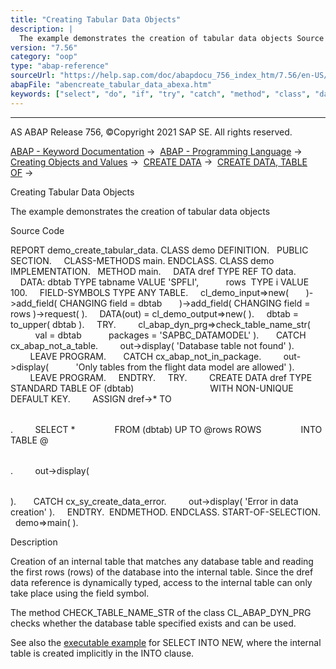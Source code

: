 ```yaml
---
title: "Creating Tabular Data Objects"
description: |
  The example demonstrates the creation of tabular data objects Source Code REPORT demo_create_tabular_data. CLASS demo DEFINITION. PUBLIC SECTION. CLASS-METHODS main. ENDCLASS. CLASS demo IMPLEMENTATION. METHOD main. DATA dref TYPE REF TO data. DATA: dbtab TYPE tabname VALUE 'SPFLI', rows  TYPE i
version: "7.56"
category: "oop"
type: "abap-reference"
sourceUrl: "https://help.sap.com/doc/abapdocu_756_index_htm/7.56/en-US/abencreate_tabular_data_abexa.htm"
abapFile: "abencreate_tabular_data_abexa.htm"
keywords: ["select", "do", "if", "try", "catch", "method", "class", "data", "internal-table", "field-symbol", "abencreate", "tabular", "abexa"]
---
```


* * *

AS ABAP Release 756, ©Copyright 2021 SAP SE. All rights reserved.

[ABAP - Keyword Documentation](https://help.sap.com/doc/abapdocu_756_index_htm/7.56/en-US/abenabap.htm) →  [ABAP - Programming Language](https://help.sap.com/doc/abapdocu_756_index_htm/7.56/en-US/abenabap_reference.htm) →  [Creating Objects and Values](https://help.sap.com/doc/abapdocu_756_index_htm/7.56/en-US/abencreate_objects.htm) →  [CREATE DATA](https://help.sap.com/doc/abapdocu_756_index_htm/7.56/en-US/abapcreate_data.htm) →  [CREATE DATA, TABLE OF](https://help.sap.com/doc/abapdocu_756_index_htm/7.56/en-US/abapcreate_data_itab.htm) → 

Creating Tabular Data Objects

The example demonstrates the creation of tabular data objects

Source Code

REPORT demo\_create\_tabular\_data.
CLASS demo DEFINITION.
  PUBLIC SECTION.
    CLASS-METHODS main.
ENDCLASS.
CLASS demo IMPLEMENTATION.
  METHOD main.
    DATA dref TYPE REF TO data.
    DATA: dbtab TYPE tabname VALUE 'SPFLI',
          rows  TYPE i VALUE 100.
    FIELD-SYMBOLS <table> TYPE ANY TABLE.
    cl\_demo\_input=>new(
      )->add\_field( CHANGING field = dbtab
      )->add\_field( CHANGING field = rows )->request( ).
    DATA(out) = cl\_demo\_output=>new( ).
    dbtab = to\_upper( dbtab ).
    TRY.
        cl\_abap\_dyn\_prg=>check\_table\_name\_str(
          val = dbtab
          packages = 'SAPBC\_DATAMODEL' ).
      CATCH cx\_abap\_not\_a\_table.
        out->display( 'Database table not found' ).
        LEAVE PROGRAM.
      CATCH cx\_abap\_not\_in\_package.
        out->display(
          'Only tables from the flight data model are allowed' ).
        LEAVE PROGRAM.
    ENDTRY.
    TRY.
        CREATE DATA dref TYPE STANDARD TABLE OF (dbtab)
                              WITH NON-UNIQUE DEFAULT KEY.
        ASSIGN dref->\* TO <table>.
        SELECT \*
               FROM (dbtab) UP TO @rows ROWS
               INTO TABLE @<table>.
        out->display( <table> ).
      CATCH cx\_sy\_create\_data\_error.
        out->display( 'Error in data creation' ).
    ENDTRY.  ENDMETHOD.
ENDCLASS.
START-OF-SELECTION.
  demo=>main( ).

Description

Creation of an internal table that matches any database table and reading the first rows (rows) of the database into the internal table. Since the dref data reference is dynamically typed, access to the internal table can only take place using the <tab> field symbol.

The method CHECK\_TABLE\_NAME\_STR of the class CL\_ABAP\_DYN\_PRG checks whether the database table specified exists and can be used.

See also the [executable example](https://help.sap.com/doc/abapdocu_756_index_htm/7.56/en-US/abenselect_into_new_table_abexa.htm) for SELECT INTO NEW, where the internal table is created implicitly in the INTO clause.